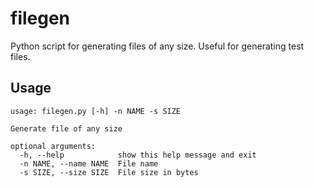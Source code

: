 # filegen
Python script for generating files of any size. Useful for generating test files.

## Usage
```
usage: filegen.py [-h] -n NAME -s SIZE

Generate file of any size

optional arguments:
  -h, --help            show this help message and exit
  -n NAME, --name NAME  File name
  -s SIZE, --size SIZE  File size in bytes
```
